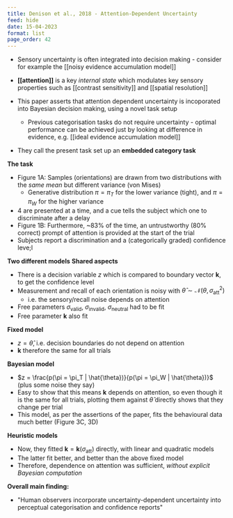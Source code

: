 ```yaml
---
title: Denison et al., 2018 - Attention-Dependent Uncertainty
feed: hide
date: 15-04-2023
format: list
page_order: 42
---
```



- Sensory uncertainty is often integrated into decision making - consider for example the [[noisy evidence accumulation model]]

- **[[attention]]** is a key *internal state* which modulates key sensory properties such as [[contrast sensitivity]] and [[spatial resolution]]

- This paper asserts that attention dependent uncertainty is incoporated into Bayesian decision making, using a novel task setup
	- Previous categorisation tasks do not require uncertainty - optimal performance can be achieved just by looking at difference in evidence, e.g. [[ideal evidence accumulation model]]
	
- They call the present task set up an **embedded category task**

**The task**
- Figure 1A: Samples (orientations) are drawn from two distributions with the *same mean* but different variance (von Mises)
	- Generative distribution $\pi=\pi_T$ for the lower variance (tight), and $\pi=\pi_W$ for the higher variance
- 4 are presented at a time, and a cue tells the subject which one to discriminate after a delay
- Figure 1B: Furthermore, ~83% of the time, an untrustworthy (80% correct) prompt of attention is provided at the start of the trial
- Subjects report a discrimination and a (categorically graded) confidence leve;l

**Two different models**
**Shared aspects**
- There is a decision variable $z$ which is compared to boundary vector $\boldsymbol k$, to get the confidence level
- Measurement and recall of each orientation is noisy with $\hat{\theta}\sim\mathcal{N}(\theta, \sigma_\text{att}^2)$
	- i.e. the sensory/recall noise depends on attention
- Free parameters $\sigma_\text{valid}$, $\sigma_\text{invalid}$, $\sigma_\text{neutral}$ had to be fit
- Free parameter $\boldsymbol k$ also fit

**Fixed model**
- $z = \hat{\theta}$, i.e. decision boundaries do not depend on attention
- $\boldsymbol k$ therefore the same for all trials

**Bayesian model**
- $z = \frac{p(\pi = \pi_T | \hat{\theta})}{p(\pi = \pi_W | \hat{\theta})}$ (plus some noise they say)
- Easy to show that this means $\boldsymbol k$ depends on attention, so even though it is the same for all trials, plotting them against $\hat{\theta}$ directly shows that they change per trial
- This model, as per the assertions of the paper, fits the behavioural data much better (Figure 3C, 3D)


**Heuristic models**
- Now, they fitted $\boldsymbol k = \boldsymbol k(\sigma_\text{att})$ directly, with linear and quadratic models
- The latter fit better, and better than the above fixed model
- Therefore, dependence on attention was sufficient, *without explicit Bayesian computation*


**Overall main finding:**
- "Human observers incorporate uncertainty-dependent uncertainty into perceptual categorisation and confidence reports"
